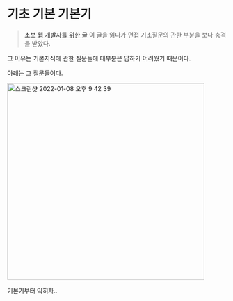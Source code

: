 # 기초 기본 기본기

> [초보 웹 개발자를 위한 글](https://subicura.com/2021/06/27/study-guide.html)
이 글을 읽다가 면접 기초질문의 관한 부분을 보다 충격을 받았다.

그 이유는 기본지식에 관한 질문들에 대부분은 답하기 어려웠기 때문이다.

아래는 그 질문들이다. 

<img width="453" alt="스크린샷 2022-01-08 오후 9 42 39" src="https://user-images.githubusercontent.com/81155572/148644532-fbb78198-a3af-44ec-9cd4-7e2292682e5f.png">

  
기본기부터 익히자..

